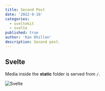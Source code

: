 ```yaml
---
title: Second Post
date: '2022-9-16'
categories:
  - sveltekit
  - svelte
published: true
author: 'Kan Dhillon'
description: Second post.
---
```


## Svelte

Media inside the **static** folder is served from `/`.

![Svelte](/favicon.png)
